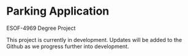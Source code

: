 # Parking Application
ESOF-4969 Degree Project

This project is currently in development. Updates will be added to the Github as we progress further into development.
